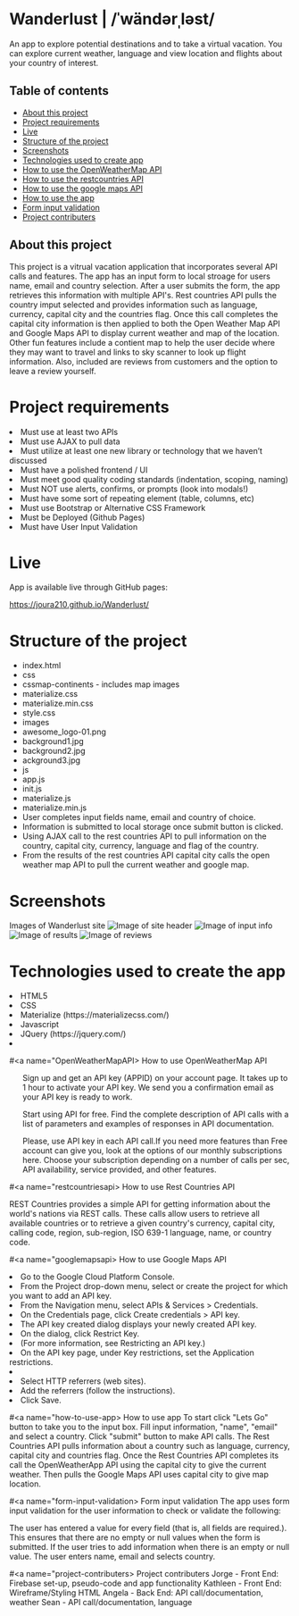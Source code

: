 # Wanderlust | /ˈwändərˌləst/

An app to explore potential destinations and to take a virtual vacation. You can explore current weather, language and view location and flights about your country of interest.

## Table of contents

* [About this project](#about-this-project)
* [Project requirements](#project-requirements)
* [Live](#live)
* [Structure of the project](#structure-of-the-project)
* [Screenshots](#screenshots)
* [Technologies used to create app](#technologies-used)
* [How to use the OpenWeatherMap API](#OpenWeatherMapAPI)
* [How to use the restcountries API](#restcountriesapi)
* [How to use the google maps API](#googlemapsapi)
* [How to use the app](#how-to-use-app)
* [Form input validation](#form-input-validation)
* [Project contributers](#project-contributers)

## <a name="about-this-project"></a> About this project

This project is a vitrual vacation application that incorporates several API calls and features. The app has an input form to local stroage for users name, email and country selection. After a user submits the form, the app retrieves this information with multiple API's. Rest countries API pulls the country imput selected and provides information such as language, currency, capital city and the countries flag. Once this call completes the capital city information is then applied to both the Open Weather Map API and Google Maps API to display current weather and map of the location. Other fun features include a contient map to help the user decide where they may want to travel and links to sky scanner to look up flight information. Also, included are reviews from customers and the option to leave a review yourself.

# <a name="project-requirements"></a> Project requirements

<li>Must use at least two APIs</li>
<li>Must use AJAX to pull data</li>
<li>Must utilize at least one new library or technology that we haven’t discussed</li>
<li>Must have a polished frontend / UI</li> 
<li>Must meet good quality coding standards (indentation, scoping, naming)</li>
<li>Must NOT use alerts, confirms, or prompts (look into modals!)</li>
<li>Must have some sort of repeating element (table, columns, etc)</li>
<li>Must use Bootstrap or Alternative CSS Framework</li>
<li>Must be Deployed (Github Pages)</li>
<li>Must have User Input Validation</li>

# <a name="live"></a> Live
App is available live through GitHub pages:

https://joura210.github.io/Wanderlust/


# <a name="structure-of-the-project"></a> Structure of the project
<ul>
<li>index.html</li>
<li>css</li>
    <li>cssmap-continents - includes map images</li>
    <li>materialize.css</li>
    <li>materialize.min.css</li>
    <li>style.css</li>
<li>images</li>
    <li>awesome_logo-01.png</li>
    <li>background1.jpg</li>
    <li>background2.jpg</li>
    <li>ackground3.jpg</li>
<li>js</li>
    <li>app.js</li>
    <li>init.js</li>
    <li>materialize.js</li>
    <li>materialize.min.js</li>

<li>User completes input fields name, email and country of choice.</li> 
<li>Information is submitted to local storage once submit button is clicked.</li> 
<li>Using AJAX call to the rest countries API to pull information on the country, capital city, currency, language and flag of the country.</li>
<li>From the results of the rest countries API capital city calls the open weather map API to pull the current weather and google map.</li>
</ul>

# <a name="screenshots"></a> Screenshots
Images of Wanderlust site
![Image of site header](images/readme1.jpg)
![Image of input info](images/readme2.jpg)
![Image of results](images/readme3.jpg)
![Image of reviews](images/readme4.jpg)

# <a name="technologies-used"></a> Technologies used to create the app
<li>HTML5</li>
<li>CSS</li>
<li>Materialize (https://materializecss.com/)</li>
<li>Javascript</li>
<li>JQuery (https://jquery.com/)<li>

#<a name="OpenWeatherMapAPI></a> How to use OpenWeatherMap API
<ol>Sign up and get an API key (APPID) on your account page. It takes up to 1 hour to activate your API key. We send you a confirmation email as your API key is ready to work.</ol>
<ol>Start using API for free. Find the complete description of API calls with a list of parameters and examples of responses in API documentation.</ol>
<ol>Please, use API key in each API call.If you need more features than Free account can give you, look at the options of our monthly subscriptions here. Choose your subscription depending on a number of calls per sec, API availability, service provided, and other features.</ol>

#<a name="restcountriesapi></a> How to use Rest Countries API

<p>REST Countries provides a simple API for getting information about the world's nations via REST calls. These calls allow users to retrieve all available countries or to retrieve a given country's currency, capital city, calling code, region, sub-region, ISO 639-1 language, name, or country code.</p>

#<a name="googlemapsapi></a> How to use Google Maps API

<li>Go to the Google Cloud Platform Console.</li>
<li>From the Project drop-down menu, select or create the project for which you want to add an API key.</li>
<li>From the  Navigation menu, select APIs & Services > Credentials.</li>
<li>On the Credentials page, click Create credentials > API key.</li> 
    <li>The API key created dialog displays your newly created API key.</li>
<li>On the dialog, click Restrict Key.</li> 
    <li>(For more information, see Restricting an API key.)</li>
<li>On the API key page, under Key restrictions, set the Application restrictions.<li>
    <li>Select HTTP referrers (web sites).</li>
    <li>Add the referrers (follow the instructions).</li>
    <li>Click Save.</li>

#<a name="how-to-use-app></a> How to use app
To start click "Lets Go" button to take you to the input box.
Fill input information, "name", "email" and select a country.
Click "submit" button to make API calls.
The Rest Countries API pulls information about a country such as language, currency, capital city and countries flag.
Once the Rest Countries API completes its call the OpenWeatherApp API using the capital city to give the current weather.
Then pulls the Google Maps API uses capital city to give map location.

#<a name="form-input-validation></a> Form input validation
The app uses form input validation for the user information to check or validate the following:

The user has entered a value for every field (that is, all fields are required.). This ensures that there are no empty or null values when the form is submitted. If the user tries to add information when there is an empty or null value. 
The user enters name, email and selects country. 

#<a name="project-contributers></a> Project contributers
Jorge - Front End: Firebase set-up, pseudo-code and app functionality
Kathleen - Front End: Wireframe/Styling HTML
Angela - Back End: API call/documentation, weather
Sean - API call/documentation, language